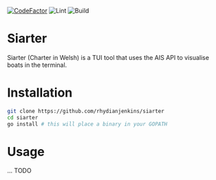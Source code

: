 [![CodeFactor](https://www.codefactor.io/repository/github/rhydianjenkins/siarter/badge)](https://www.codefactor.io/repository/github/rhydianjenkins/siarter)
![Lint](https://github.com/RhydianJenkins/siarter/actions/workflows/golangci-lint.yml/badge.svg)
![Build](https://github.com/RhydianJenkins/siarter/actions/workflows/golangci-build.yml/badge.svg)


# Siarter
Siarter (Charter in Welsh) is a TUI tool that uses the AIS API to visualise boats in the terminal.

# Installation

```sh
git clone https://github.com/rhydianjenkins/siarter
cd siarter
go install # this will place a binary in your GOPATH
```

# Usage

... TODO
